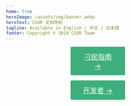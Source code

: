 ```yaml
---
home: true
heroImage: /assets/img/banner.webp
heroText: CSUR 文档导航
tagline: Available in English / 中文 / 日本語
footer: Copyright © 2019 CSUR Team
---
```

<p align="center"><a href="/docs/guide/" class="nav-link action-button" style="width:150px; display:inline-block; font-size:1.2rem; color:#fff; background-color:#3eaf7c; padding: .8rem 1.6rem; border-radius:4px; transition: background-color .1s ease; box-sizing:border-box; border-buttom: 1px soild #389d70;">刁民指南 →</a></p>
<p align="center"><a href="/docs/dev/" class="nav-link action-button" style="width:150px; display:inline-block; font-size:1.2rem; color:#fff; background-color:#3eaf7c; padding: .8rem 1.6rem; border-radius:4px; transition: background-color .1s ease; box-sizing:border-box; border-buttom: 1px soild #389d70;">开发者 →</a></p>


<!-- <div class="footer">
    <p align="center">Copyright © 2019 amamIya</p>
</div>
-->